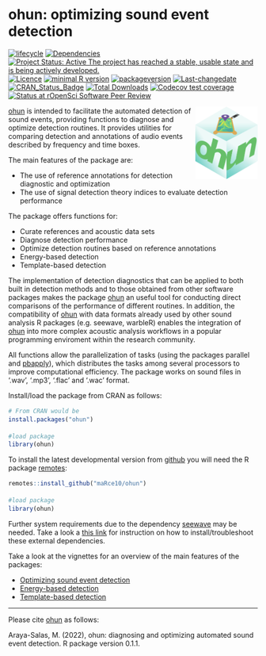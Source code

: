ohun: optimizing sound event detection
================

<!-- README.md is generated from README.Rmd. Please edit that file -->
<!-- badges: start -->

[![lifecycle](https://img.shields.io/badge/lifecycle-maturing-brightgreen.svg)](https://lifecycle.r-lib.org/articles/stages.html)
[![Dependencies](https://tinyverse.netlify.com/badge/ohun)](https://cran.r-project.org/package=ohun)
[![Project Status: Active The project has reached a stable, usable state
and is being actively
developed.](https://www.repostatus.org/badges/latest/active.svg)](https://www.repostatus.org/#active)
[![Licence](https://img.shields.io/badge/licence-GPL--2-blue.svg)](https://www.gnu.org/licenses/gpl-3.0.en.html)
[![minimal R
version](https://img.shields.io/badge/R%3E%3D-%3E=%203.2.1-6666ff.svg)](https://cran.r-project.org/)
[![packageversion](https://img.shields.io/badge/Package%20version-1.0.0-orange.svg?style=flat-square)](commits/develop)
[![Last-changedate](https://img.shields.io/badge/last%20change-2023--08--30-yellowgreen.svg)](/commits/master)
[![CRAN_Status_Badge](https://www.r-pkg.org/badges/version/ohun)](https://cran.r-project.org/package=ohun)
[![Total
Downloads](https://cranlogs.r-pkg.org/badges/grand-total/ohun)](https://cranlogs.r-pkg.org/badges/grand-total/ohun)
[![Codecov test
coverage](https://codecov.io/gh/maRce10/ohun/branch/master/graph/badge.svg)](https://app.codecov.io/gh/maRce10/ohun?branch=master)
[![Status at rOpenSci Software Peer
Review](https://badges.ropensci.org/568_status.svg)](https://github.com/ropensci/software-review/issues/568)
<!-- badges: end -->

<img src="vignettes/ohun_sticker.png" alt="ohun logo" align="right" width = "25%" height="25%"/>

[ohun](https://github.com/ropensci/ohun) is intended to facilitate the
automated detection of sound events, providing functions to diagnose and
optimize detection routines. It provides utilities for comparing
detection and annotations of audio events described by frequency and
time boxes.

The main features of the package are:

- The use of reference annotations for detection diagnostic and
  optimization
- The use of signal detection theory indices to evaluate detection
  performance

The package offers functions for:

- Curate references and acoustic data sets
- Diagnose detection performance
- Optimize detection routines based on reference annotations
- Energy-based detection
- Template-based detection

The implementation of detection diagnostics that can be applied to both
built in detection methods and to those obtained from other software
packages makes the package [ohun](https://github.com/ropensci/ohun) an
useful tool for conducting direct comparisons of the performance of
different routines. In addition, the compatibility of
[ohun](https://github.com/ropensci/ohun) with data formats already used
by other sound analysis R packages (e.g. seewave, warbleR) enables the
integration of [ohun](https://github.com/ropensci/ohun) into more complex
acoustic analysis workflows in a popular programming enviroment within
the research community.

All functions allow the parallelization of tasks (using the packages
parallel and [pbapply](https://CRAN.R-project.org/package=pbapply)),
which distributes the tasks among several processors to improve
computational efficiency. The package works on sound files in ‘.wav’,
‘.mp3’, ‘.flac’ and ‘.wac’ format.

Install/load the package from CRAN as follows:

``` r
# From CRAN would be
install.packages("ohun")

#load package
library(ohun)
```

To install the latest developmental version from
[github](https://github.com/) you will need the R package
[remotes](https://cran.r-project.org/package=remotes):

``` r
remotes::install_github("maRce10/ohun")

#load package
library(ohun)
```

Further system requirements due to the dependency
[seewave](https://rug.mnhn.fr/seewave/) may be needed. Take a look a
[this link](https://rug.mnhn.fr/seewave/inst.html) for instruction on
how to install/troubleshoot these external dependencies.

Take a look at the vignettes for an overview of the main features of the
packages:

- [Optimizing sound event
  detection](https://marce10.github.io/ohun/articles/intro_to_ohun.html)
- [Energy-based
  detection](https://marce10.github.io/ohun/articles/energy_based_detection.html)
- [Template-based
  detection](https://marce10.github.io/ohun/articles/template_based_detection.html)

------------------------------------------------------------------------

Please cite [ohun](https://github.com/ropensci/ohun) as follows:

Araya-Salas, M. (2022), ohun: diagnosing and optimizing automated sound
event detection. R package version 0.1.1.
